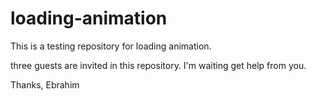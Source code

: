 loading-animation
=================

This is a testing repository for loading animation.

three guests are invited in this repository. I'm waiting get help from you.

Thanks,
Ebrahim


